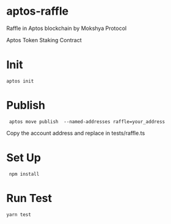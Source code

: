 # aptos-raffle
Raffle in Aptos blockchain by Mokshya Protocol
<!-- aptos move compile --named-addresses raffle=0xcb95b5ebe5540fcb7e209ca23975d439d422702957cef6e0c6641e0acd90b7fa -->
<!-- aptos move test --named-addresses raffle=0xcb95b5ebe5540fcb7e209ca23975d439d422702957cef6e0c6641e0acd90b7fa -->
Aptos Token Staking Contract

# Init

```
aptos init

```
# Publish

```
 aptos move publish  --named-addresses raffle=your_address

```
Copy the account address and replace in tests/raffle.ts

# Set Up
```
 npm install

```

# Run Test
```
yarn test
 
```